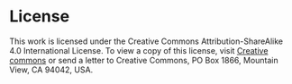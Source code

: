 # License

This work is licensed under the Creative Commons Attribution-ShareAlike 4.0
International License. To view a copy of this license, visit
[Creative commons](http://creativecommons.org/licenses/by-sa/4.0/)
or send a letter to Creative Commons, PO Box 1866, Mountain View, CA 94042, USA.
